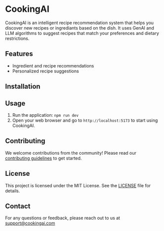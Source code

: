 # CookingAI

CookingAI is an intelligent recipe recommendation system that helps you discover new recipes or ingrediants based on the dish. It uses GenAI and LLM algorithms to suggest recipes that match your preferences and dietary restrictions.

## Features

- Ingredient and recipe recommendations
- Personalized recipe suggestions

## Installation


## Usage

1. Run the application:
    ```npm run dev```
2. Open your web browser and go to `http://localhost:5173` to start using CookingAI.

## Contributing

We welcome contributions from the community! Please read our [contributing guidelines](CONTRIBUTING.md) to get started.

## License

This project is licensed under the MIT License. See the [LICENSE](LICENSE) file for details.

## Contact

For any questions or feedback, please reach out to us at support@cookingai.com
